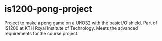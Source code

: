 # is1200-pong-project
 Project to make a pong game on a UNO32 with the basic I/O shield. Part of IS1200 at KTH Royal Institute of Technology. Meets the advanced requirements for the course project.
